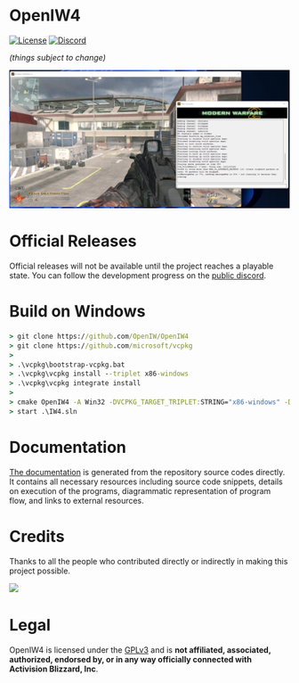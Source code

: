 # OpenIW4
[![License](https://img.shields.io/badge/License-GPLv3-blue)](LICENSE)
[![Discord](https://img.shields.io/discord/780343356776513556?color=%237289da&label=Discord&logo=discord&logoColor=white)](https://discord.gg/MaQE4QerkE)

*(things subject to change)*

![alt text](docs/screenshots/2022-04-26.png "Call of Duty®: Modern Warfare 2")

# Official Releases
Official releases will not be available until the project reaches a playable state. You can follow the development progress on the [public discord](https://discord.gg/MaQE4QerkE).

# Build on Windows

```cmd
> git clone https://github.com/OpenIW/OpenIW4
> git clone https://github.com/microsoft/vcpkg
>
> .\vcpkg\bootstrap-vcpkg.bat
> .\vcpkg\vcpkg install --triplet x86-windows
> .\vcpkg\vcpkg integrate install
>
> cmake OpenIW4 -A Win32 -DVCPKG_TARGET_TRIPLET:STRING="x86-windows" -DCMAKE_TOOLCHAIN_FILE:STRING="vcpkg\scripts\buildsystems\vcpkg.cmake"
> start .\IW4.sln
```

# Documentation
[The documentation](https://openiw.github.io/OpenIW4/) is generated from the repository source codes directly. It contains all necessary resources including source code snippets, details on execution of the programs, diagrammatic representation of program flow, and links to external resources.

# Credits
Thanks to all the people who contributed directly or indirectly in making this project possible.

<a href = "https://github.com/OpenIW/OpenIW4/graphs/contributors">
  <img src = "https://contrib.rocks/image?repo=OpenIW/OpenIW4"/>
</a>

# Legal
OpenIW4 is licensed under the [GPLv3](LICENSE.md) and is **not affiliated, associated, authorized, endorsed by, or in any way officially connected with Activision Blizzard, Inc**.
